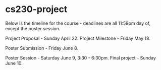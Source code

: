 # cs230-project

Below is the timeline for the course - deadlines are all 11:59pm day of, except the poster session.

Project Proposal - Sunday April 22. 
Project Milestone - Friday May 18.

Poster Submission - Friday June 8.

Poster Session - Saturday June 9, 3:30 - 6:30pm.
Final project - Sunday June 10.
